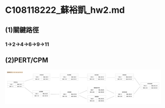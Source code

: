 # C108118222_蘇裕凱_hw2.md

## (1)關鍵路徑
### 1->2->4->6->9->11
## (2)PERT/CPM
![fig](pert.jpg "PERT/CRM")
